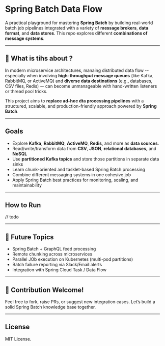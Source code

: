 # Spring Batch Data Flow 

A practical playground for mastering **Spring Batch** by building real-world batch job pipelines integrated with a variety of **message brokers**, **data format**, and **data stores**. This repo explores different **combinations of message systems**. 

--- 

## 🌟 What is tihs about ? 
In modern microservice architectures, manaing distributed data flow -- especially when involving **high-throughput message queues** (like Kafka, RabbitMQ, or ActiveMQ) and **diverse data destinations** (e.g., databases, CSV files, Redis) -- can become unmanageable with hand-written listeners or thread pool tricks. 

This project aims to **replace  ad-hoc dta processing pipelines** with a structured, scalable, and production-friendly approach powered by **Spring Batch**. 

--- 

## Goals 
- Explore **Kafka**, **RabbitMQ**, **ActiveMQ**, **Redis**, and more as **data sources**.
- Read/write/transform data from **CSV**, **JSON**, **relational databases**, and **NoSQL**
- Use **partitioned Kafka topics** and store those partitions in separate data sinks
- Learn chunk-oriented and tasklet-based Spring Batch processing
- Combine different messaging systems in one cohesive job
- Apply Spring Batch best practices for monitoring, scaling, and maintainability

---
## How to Run 
// todo 

--- 

## 🔮 Future Topics 
- Spring Batch + GraphQL feed processing
- Remote chunking across microservices
- Parallel JOb execution on Kubernetes (multi-pod partitions)
- Batch failure reporting via Slack/Email alerts
- Integration with Spring Cloud Task / Data Flow

--- 

## 🤝 Contribution Welcome!

Feel free to fork, raise PRs, or suggest new integration cases.
Let’s build a solid Spring Batch knowledge base together.

--- 

## License 

MIT License.








